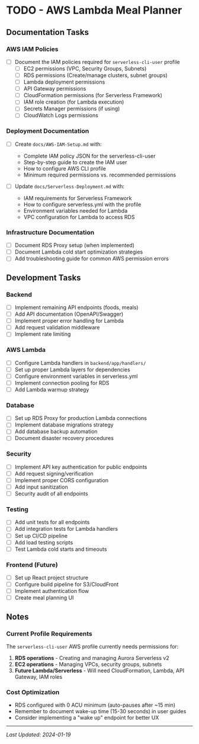 # TODO - AWS Lambda Meal Planner

## Documentation Tasks

### AWS IAM Policies
- [ ] Document the IAM policies required for `serverless-cli-user` profile
  - [ ] EC2 permissions (VPC, Security Groups, Subnets)
  - [ ] RDS permissions (Create/manage clusters, subnet groups)
  - [ ] Lambda deployment permissions
  - [ ] API Gateway permissions
  - [ ] CloudFormation permissions (for Serverless Framework)
  - [ ] IAM role creation (for Lambda execution)
  - [ ] Secrets Manager permissions (if using)
  - [ ] CloudWatch Logs permissions

### Deployment Documentation
- [ ] Create `docs/AWS-IAM-Setup.md` with:
  - Complete IAM policy JSON for the serverless-cli-user
  - Step-by-step guide to create the IAM user
  - How to configure AWS CLI profile
  - Minimum required permissions vs. recommended permissions

- [ ] Update `docs/Serverless-Deployment.md` with:
  - IAM requirements for Serverless Framework
  - How to configure serverless.yml with the profile
  - Environment variables needed for Lambda
  - VPC configuration for Lambda to access RDS

### Infrastructure Documentation
- [ ] Document RDS Proxy setup (when implemented)
- [ ] Document Lambda cold start optimization strategies
- [ ] Add troubleshooting guide for common AWS permission errors

## Development Tasks

### Backend
- [ ] Implement remaining API endpoints (foods, meals)
- [ ] Add API documentation (OpenAPI/Swagger)
- [ ] Implement proper error handling for Lambda
- [ ] Add request validation middleware
- [ ] Implement rate limiting

### AWS Lambda
- [ ] Configure Lambda handlers in `backend/app/handlers/`
- [ ] Set up proper Lambda layers for dependencies
- [ ] Configure environment variables in serverless.yml
- [ ] Implement connection pooling for RDS
- [ ] Add Lambda warmup strategy

### Database
- [ ] Set up RDS Proxy for production Lambda connections
- [ ] Implement database migrations strategy
- [ ] Add database backup automation
- [ ] Document disaster recovery procedures

### Security
- [ ] Implement API key authentication for public endpoints
- [ ] Add request signing/verification
- [ ] Implement proper CORS configuration
- [ ] Add input sanitization
- [ ] Security audit of all endpoints

### Testing
- [ ] Add unit tests for all endpoints
- [ ] Add integration tests for Lambda handlers
- [ ] Set up CI/CD pipeline
- [ ] Add load testing scripts
- [ ] Test Lambda cold starts and timeouts

### Frontend (Future)
- [ ] Set up React project structure
- [ ] Configure build pipeline for S3/CloudFront
- [ ] Implement authentication flow
- [ ] Create meal planning UI

## Notes

### Current Profile Requirements
The `serverless-cli-user` AWS profile currently needs permissions for:
1. **RDS operations** - Creating and managing Aurora Serverless v2
2. **EC2 operations** - Managing VPCs, security groups, subnets
3. **Future Lambda/Serverless** - Will need CloudFormation, Lambda, API Gateway, IAM roles

### Cost Optimization
- RDS configured with 0 ACU minimum (auto-pauses after ~15 min)
- Remember to document wake-up time (15-30 seconds) in user guides
- Consider implementing a "wake up" endpoint for better UX

---
*Last Updated: 2024-01-19*
